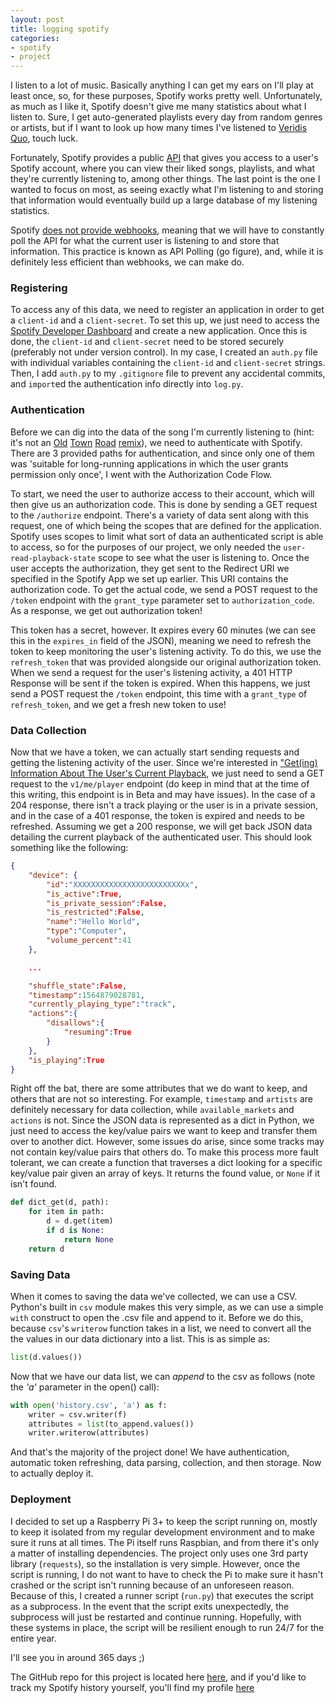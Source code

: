 ```yaml
---
layout: post
title: logging spotify
categories:
- spotify
- project
---
```


I listen to a lot of music. Basically anything I can get my ears on I'll play at least once, so, for these purposes, Spotify works pretty well. Unfortunately, as much as I like it, Spotify doesn't give me many statistics about what I listen to. Sure, I get auto-generated playlists every day from random genres or artists, but if I want to look up how many times I've listened to [Veridis Quo](https://open.spotify.com/track/2LD2gT7gwAurzdQDQtILds), touch luck.

Fortunately, Spotify provides a public [API](https://developer.spotify.com/documentation/web-api/) that gives you access to a user's Spotify account, where you can view their liked songs, playlists, and what they're currently listening to, among other things. The last point is the one I wanted to focus on most, as seeing exactly what I'm listening to and storing that information would eventually build up a large database of my listening statistics.

Spotify [does not provide webhooks](https://github.com/spotify/web-api/issues/538), meaning that we will have to constantly poll the API for what the current user is listening to and store that information. This practice is known as API Polling (go figure), and, while it is definitely less efficient than webhooks, we can make do.

### Registering

To access any of this data, we need to register an application in order to get a `client-id` and a `client-secret`. To set this up, we just need to access the [Spotify Developer Dashboard](https://developer.spotify.com/dashboard/applications) and create a new application. Once this is done, the `client-id` and `client-secret` need to be stored securely (preferably not under version control). In my case, I created an `auth.py` file with individual variables containing the `client-id` and `client-secret` strings. Then, I add `auth.py` to my `.gitignore` file to prevent any accidental commits, and `import`ed the authentication info directly into `log.py`.

### Authentication

Before we can dig into the data of the song I'm currently listening to (hint: it's not an [Old](https://open.spotify.com/track/6jmZlyf9DxcIoRrjw02YXm) [Town](https://open.spotify.com/track/3kgKVcBpBGuSeaEC0AZGlb) [Road](https://open.spotify.com/track/6woeVu3fVMflqen1t4N6pg) [remix](https://open.spotify.com/track/0F7FA14euOIX8KcbEturGH)), we need to authenticate with Spotify. There are 3 provided paths for authentication, and since only one of them was 'suitable for long-running applications in which the user grants permission only once', I went with the Authorization Code Flow.

To start, we need the user to authorize access to their account, which will then give us an authorization code. This is done by sending a GET request to the `/authorize` endpoint. There's a variety of data sent along with this request, one of which being the scopes that are defined for the application. Spotify uses scopes to limit what sort of data an authenticated script is able to access, so for the purposes of our project, we only needed the `user-read-playback-state` scope to see what the user is listening to. Once the user accepts the authorization, they get sent to the Redirect URI we specified in the Spotify App we set up earlier. This URI contains the authorization code. To get the actual code, we send a POST request to the `/token` endpoint with the `grant_type` parameter set to `authorization_code`. As a response, we get out authorization token!

This token has a secret, however. It expires every 60 minutes (we can see this in the `expires_in` field of the JSON), meaning we need to refresh the token to keep monitoring the user's listening activity. To do this, we use the `refresh_token` that was provided alongside our original authorization token. When we send a request for the user's listening activity, a 401 HTTP Response will be sent if the token is expired. When this happens, we just send a POST request the `/token` endpoint, this time with a `grant_type` of `refresh_token`, and we get a fresh new token to use!

### Data Collection

Now that we have a token, we can actually start sending requests and getting the listening activity of the user. Since we're interested in ["Get(ing) Information About The User's Current Playback](https://developer.spotify.com/documentation/web-api/reference/player/get-information-about-the-users-current-playback/), we just need to send a GET request to the `v1/me/player` endpoint (do keep in mind that at the time of this writing, this endpoint is in Beta and may have issues). In the case of a 204 response, there isn't a track playing or the user is in a private session, and in the case of a 401 response, the token is expired and needs to be refreshed. Assuming we get a 200 response, we will get back JSON data detailing the current playback of the authenticated user. This should look something like the following:

```json
{
    "device": {
        "id":"XXXXXXXXXXXXXXXXXXXXXXXXXx",
        "is_active":True,
        "is_private_session":False,
        "is_restricted":False,
        "name":"Hello World",
        "type":"Computer",
        "volume_percent":41
    },

    ...

    "shuffle_state":False,
    "timestamp":1564879028781,
    "currently_playing_type":"track",
    "actions":{
        "disallows":{
            "resuming":True
        }
    },
    "is_playing":True
}
```

Right off the bat, there are some attributes that we do want to keep, and others that are not so interesting. For example, `timestamp` and `artists` are definitely necessary for data collection, while `available_markets` and `actions` is not. Since the JSON data is represented as a dict in Python, we just need to access the key/value pairs we want to keep and transfer them over to another dict. However, some issues do arise, since some tracks may not contain key/value pairs that others do. To make this process more fault tolerant, we can create a function that traverses a dict looking for a specific key/value pair given an array of keys. It returns the found value, or `None` if it isn't found.

```python
def dict_get(d, path):
    for item in path:
        d = d.get(item)
        if d is None:
            return None
    return d
```

### Saving Data

When it comes to saving the data we've collected, we can use a CSV. Python's built in `csv` module makes this very simple, as we can use a simple `with` construct to open the .csv file and append to it. Before we do this, because `csv`'s `writerow` function takes in a list, we need to convert all the the values in our data dictionary into a list. This is as simple as:

```python
list(d.values())
```

Now that we have our data list, we can _append_ to the csv as follows (note the _'a'_ parameter in the open() call):

```python
with open('history.csv', 'a') as f:
    writer = csv.writer(f)
    attributes = list(to_append.values())
    writer.writerow(attributes)
```

And that's the majority of the project done! We have authentication, automatic token refreshing, data parsing, collection, and then storage. Now to actually deploy it.

### Deployment

I decided to set up a Raspberry Pi 3+ to keep the script running on, mostly to keep it isolated from my regular development environment and to make sure it runs at all times. The Pi itself runs Raspbian, and from there it's only a matter of installing dependencies. The project only uses one 3rd party library (`requests`), so the installation is very simple. However, once the script is running, I do not want to have to check the Pi to make sure it hasn't crashed or the script isn't running because of an unforeseen reason. Because of this, I created a runner script (`run.py`) that executes the script as a subprocess. In the event that the script exits unexpectedly, the subprocess will just be restarted and continue running.  Hopefully, with these systems in place, the script will be resilient enough to run 24/7 for the entire year.

I'll see you in around 365 days ;)

The GitHub repo for this project is located here [here](www.github.com/simonbcodes/spotify-logger), and if you'd like to track my Spotify history yourself, you'll find my profile [here](https://open.spotify.com/user/simonb.0)
